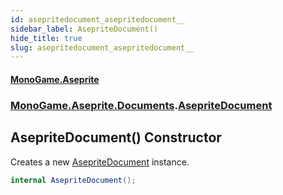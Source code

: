 ```yaml
---
id: asepritedocument_asepritedocument__
sidebar_label: AsepriteDocument()
hide_title: true
slug: asepritedocument_asepritedocument__
---
```

#### [MonoGame.Aseprite](index 'index')
### [MonoGame.Aseprite.Documents](monogame_aseprite_documents 'MonoGame.Aseprite.Documents').[AsepriteDocument](asepritedocument 'MonoGame.Aseprite.Documents.AsepriteDocument')
## AsepriteDocument() Constructor
Creates a new [AsepriteDocument](asepritedocument 'MonoGame.Aseprite.Documents.AsepriteDocument') instance.  
```csharp
internal AsepriteDocument();
```
